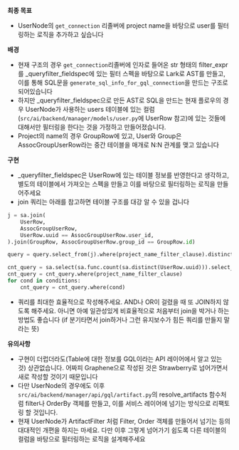 **최종 목표**
- UserNode의 `get_connection` 리졸버에 project name을 바탕으로 user를 필터링하는 로직을 추가하고 싶습니다

**배경**
- 현재 구조의 경우 `get_connection`리졸버에 인자로 들어온 str 형태의 filter_expr를  _queryfilter_fieldspec에 있는 필터 스펙을 바탕으로 Lark로 AST를 만들고, 이를 통해 SQL문을 `generate_sql_info_for_gql_connection`을 만드는 구조로 되어있습니다
- 하지만 _queryfilter_fieldspec으로 만든 AST로 SQL을 만드는 현재 플로우의 경우 UserNode가 사용하는 users 테이블에 있는 컬럼(`src/ai/backend/manager/models/user.py`에 UserRow 참고)에 있는 것들에 대해서만 필터링을 한다는 것을 가정하고 만들어졌습니다.
- Project의 name의 경우 GroupRow에 있고, User와 Group은 AssocGroupUserRow라는 중간 테이블을 매개로 N:N 관계를 맺고 있습니다

**구현**
- _queryfilter_fieldspec은 UserRow에 있는 테이블 정보를 반영한다고 생각하고, 별도의 테이블에서 가져오는 스펙을 만들고 이를 바탕으로 필터링하는 로직을 만들어주세요
- join 쿼리는 아래를 참고하면 테이블 구조를 대강 알 수 있을 겁니다
```python
j = sa.join(
    UserRow,
    AssocGroupUserRow,
    UserRow.uuid == AssocGroupUserRow.user_id,
).join(GroupRow, AssocGroupUserRow.group_id == GroupRow.id)

query = query.select_from(j).where(project_name_filter_clause).distinct()

cnt_query = sa.select(sa.func.count(sa.distinct(UserRow.uuid))).select_from(j)
cnt_query = cnt_query.where(project_name_filter_clause)
for cond in conditions:
    cnt_query = cnt_query.where(cond)
```
- 쿼리를 최대한 효율적으로 작성해주세요. AND나 OR이 걸렸을 때 또 JOIN하지 않도록 해주세요. 아니면 아예 일관성있게 비효율적으로 처음부터 join을 박거나 하는 방법도 좋습니다 (if 분기타면서 join하거나 그런 유지보수가 힘든 쿼리를 만들지 말라는 뜻)


**유의사항**
- 구현이 더럽더라도(Table에 대한 정보를 GQL이라는 API 레이어에서 알고 있는 것) 상관없습니다. 어짜피 Graphene으로 작성된 것은 Strawberry로 넘어가면서 새로 작성할 것이기 때문입니다
- 다만 UserNode의 경우에도 이후 `src/ai/backend/manager/api/gql/artifact.py`의 resolve_artifacts 함수처럼 filter나 OrderBy 객체를 만들고, 이를 서비스 레이어에 넘기는 방식으로 리팩토링 할 것입니다.
- 현재 UserNode가 ArtifactFilter 처럼 Filter, Order 객체를 만들어서 넘기는 등의 대대적인 개편을 하지는 마세요. 다만 이후 그렇게 넘어가기 쉽도록 다른 테이블의 컬럼을 바탕으로 필터링하는 로직을 설계해주세요